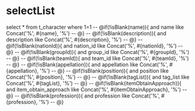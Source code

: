 selectList
====
select * from t_character
where 1=1
-- @if(!isBlank(name)){
and name like Concat('%', #{name}, '%')
-- @}
-- @if(!isBlank(description)){
and description like Concat('%', #{description}, '%')
-- @}
-- @if(!isBlank(nationId)){
and nation_id like Concat('%', #{nationId}, '%')
-- @}
-- @if(!isBlank(groupId)){
and group_id like Concat('%', #{groupId}, '%')
-- @}
-- @if(!isBlank(teamId)){
and team_id like Concat('%', #{teamId}, '%')
-- @}
-- @if(!isBlank(appellation)){
and appellation like Concat('%', #{appellation}, '%')
-- @}
-- @if(!isBlank(position)){
and position like Concat('%', #{position}, '%')
-- @}
-- @if(!isBlank(tagList)){
and tag_list like Concat('%', #{tagList}, '%')
-- @}
-- @if(!isBlank(itemObtainApproach)){
and item_obtain_approach like Concat('%', #{itemObtainApproach}, '%')
-- @}
-- @if(!isBlank(profession)){
and profession like Concat('%', #{profession}, '%')
-- @}